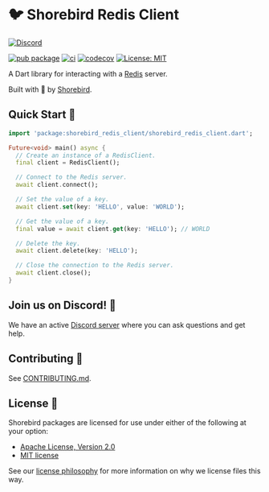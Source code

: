 # 🐦 Shorebird Redis Client

[![Discord][discord_badge]][discord_link]

[![pub package][pub_badge]][pub_link]
[![ci][ci_badge]][ci_link]
[![codecov][codecov_badge]][codecov_link]
[![License: MIT][license_badge]][license_link]

A Dart library for interacting with a [Redis][redis_link] server.

Built with 💙 by [Shorebird][shorebird_link].

## Quick Start 🚀

```dart
import 'package:shorebird_redis_client/shorebird_redis_client.dart';

Future<void> main() async {
  // Create an instance of a RedisClient.
  final client = RedisClient();

  // Connect to the Redis server.
  await client.connect();

  // Set the value of a key.
  await client.set(key: 'HELLO', value: 'WORLD');

  // Get the value of a key.
  final value = await client.get(key: 'HELLO'); // WORLD

  // Delete the key.
  await client.delete(key: 'HELLO');

  // Close the connection to the Redis server.
  await client.close();
}
```

## Join us on Discord! 💬

We have an active [Discord server][discord_link] where you can
ask questions and get help.

## Contributing 🤝

See [CONTRIBUTING.md](CONTRIBUTING.md).

## License 📃

Shorebird packages are licensed for use under either of the following at your option:

- [Apache License, Version 2.0][apache_link]
- [MIT license][mit_link]

See our [license philosophy](https://github.com/shorebirdtech/handbook/blob/main/engineering.md#licensing-philosophy) for more information on why we license files this way.

[apache_link]: https://www.apache.org/licenses/LICENSE-2.0
[ci_badge]: https://github.com/shorebirdtech/shorebird/actions/workflows/main.yaml/badge.svg
[ci_link]: https://github.com/shorebirdtech/shorebird/actions/workflows/main.yaml
[codecov_badge]: https://codecov.io/gh/shorebirdtech/shorebird/branch/main/graph/badge.svg
[codecov_link]: https://codecov.io/gh/shorebirdtech/shorebird
[discord_badge]: https://dcbadge.vercel.app/api/server/shorebird
[discord_link]: https://discord.gg/shorebird
[license_badge]: https://img.shields.io/badge/license-MIT-blue.svg
[license_link]: https://opensource.org/licenses/MIT
[mit_link]: https://opensource.org/licenses/MIT
[pub_badge]: https://img.shields.io/pub/v/shorebird_redis_client.svg
[pub_link]: https://pub.dev/packages/shorebird_redis_client
[redis_link]: https://redis.io
[shorebird_link]: https://shorebird.dev
